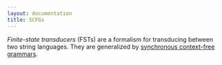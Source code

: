 ```yaml
---
layout: documentation
title: SCFGs
---
```

*Finite-state transducers* (FSTs) are a formalism for transducing between two string languages. They are generalized by [synchronous context-free grammars](scfgs.html).

